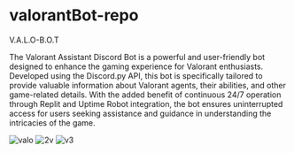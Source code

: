 # valorantBot-repo

V.A.L.O-B.O.T

The Valorant Assistant Discord Bot is a powerful and user-friendly bot designed to enhance the gaming experience for Valorant enthusiasts. Developed using the Discord.py API, this bot is specifically tailored to provide valuable information about Valorant agents, their abilities, and other game-related details. With the added benefit of continuous 24/7 operation through Replit and Uptime Robot integration, the bot ensures uninterrupted access for users seeking assistance and guidance in understanding the intricacies of the game.


![valo](https://github.com/Hitman69420/valorantBot-repo/assets/87095287/a4ac3d1a-987e-40f5-952b-4338122a6b0d)
![2v](https://github.com/Hitman69420/valorantBot-repo/assets/87095287/514e1389-7373-4e57-ae0b-b994bcd11d51)
![v3](https://github.com/Hitman69420/valorantBot-repo/assets/87095287/7c53821f-d6ef-4607-b11a-ae5cd5ff7284)
